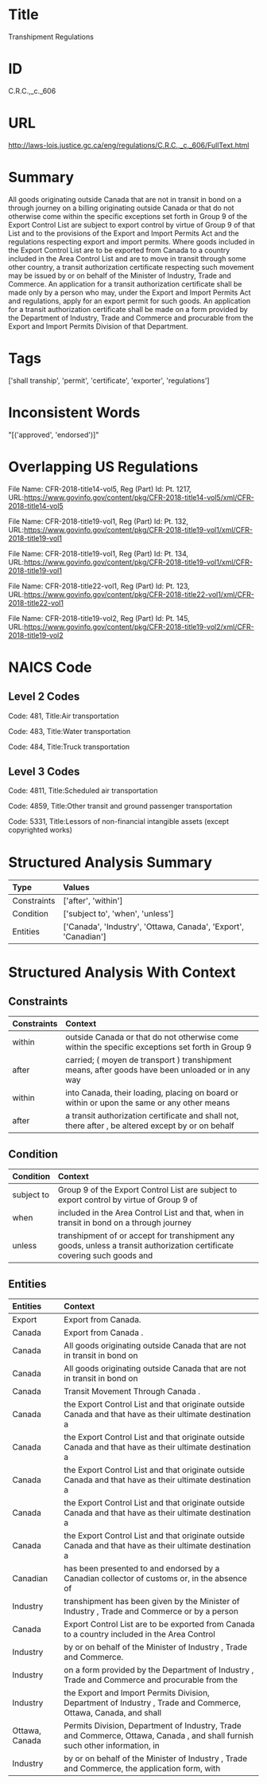 # Title
Transhipment Regulations


# ID
C.R.C.,_c._606

# URL
http://laws-lois.justice.gc.ca/eng/regulations/C.R.C.,_c._606/FullText.html


# Summary
All goods originating outside Canada that are not in transit in bond on a through journey on a billing originating outside Canada or that do not otherwise come within the specific exceptions set forth in Group 9 of the  Export Control List  are subject to export control by virtue of Group 9 of that List and to the provisions of the  Export and Import Permits Act  and the regulations respecting export and import permits.
Where goods included in the  Export Control List  are to be exported from Canada to a country included in the  Area Control List  and are to move in transit through some other country, a transit authorization certificate respecting such movement may be issued by or on behalf of the Minister of Industry, Trade and Commerce.
An application for a transit authorization certificate shall be made only by a person who may, under the  Export and Import Permits Act  and regulations, apply for an export permit for such goods.
An application for a transit authorization certificate shall be made on a form provided by the Department of Industry, Trade and Commerce and procurable from the Export and Import Permits Division of that Department.


# Tags
['shall tranship', 'permit', 'certificate', 'exporter', 'regulations']


# Inconsistent Words
"[('approved', 'endorsed')]"


# Overlapping US Regulations
File Name: CFR-2018-title14-vol5, Reg (Part) Id: Pt. 1217, URL:https://www.govinfo.gov/content/pkg/CFR-2018-title14-vol5/xml/CFR-2018-title14-vol5

File Name: CFR-2018-title19-vol1, Reg (Part) Id: Pt. 132, URL:https://www.govinfo.gov/content/pkg/CFR-2018-title19-vol1/xml/CFR-2018-title19-vol1

File Name: CFR-2018-title19-vol1, Reg (Part) Id: Pt. 134, URL:https://www.govinfo.gov/content/pkg/CFR-2018-title19-vol1/xml/CFR-2018-title19-vol1

File Name: CFR-2018-title22-vol1, Reg (Part) Id: Pt. 123, URL:https://www.govinfo.gov/content/pkg/CFR-2018-title22-vol1/xml/CFR-2018-title22-vol1

File Name: CFR-2018-title19-vol2, Reg (Part) Id: Pt. 145, URL:https://www.govinfo.gov/content/pkg/CFR-2018-title19-vol2/xml/CFR-2018-title19-vol2




# NAICS Code
## Level 2 Codes
Code: 481, Title:Air transportation

Code: 483, Title:Water transportation

Code: 484, Title:Truck transportation




## Level 3 Codes
Code: 4811, Title:Scheduled air transportation

Code: 4859, Title:Other transit and ground passenger transportation

Code: 5331, Title:Lessors of non-financial intangible assets (except copyrighted works)







# Structured Analysis Summary
| Type        | Values                                                         |
|:------------|:---------------------------------------------------------------|
| Constraints | ['after', 'within']                                            |
| Condition   | ['subject to', 'when', 'unless']                               |
| Entities    | ['Canada', 'Industry', 'Ottawa, Canada', 'Export', 'Canadian'] |


# Structured Analysis With Context
 


## Constraints
| Constraints   | Context                                                                                            |
|:--------------|:---------------------------------------------------------------------------------------------------|
| within        | outside Canada or that do not otherwise come within the specific exceptions set forth in Group 9   |
| after         | carried; ( moyen de transport ) transhipment means, after goods have been unloaded or in any way   |
| within        | into Canada, their loading, placing on board or within or upon the same or any other means         |
| after         | a transit authorization certificate and shall not, there after , be altered except by or on behalf |


## Condition
| Condition   | Context                                                                                                                  |
|:------------|:-------------------------------------------------------------------------------------------------------------------------|
| subject to  | Group 9 of the Export Control List are subject to export control by virtue of Group 9 of                                 |
| when        | included in the Area Control List and that, when in transit in bond on a through journey                                 |
| unless      | transhipment of or accept for transhipment any goods, unless a transit authorization certificate covering such goods and |


## Entities
| Entities       | Context                                                                                                                     |
|:---------------|:----------------------------------------------------------------------------------------------------------------------------|
| Export         | Export  from Canada.                                                                                                        |
| Canada         | Export from  Canada .                                                                                                       |
| Canada         | All goods originating outside  Canada that are not in transit in bond on                                                    |
| Canada         | All goods originating outside  Canada that are not in transit in bond on                                                    |
| Canada         | Transit Movement Through  Canada .                                                                                          |
| Canada         | the Export Control List and that originate outside Canada and that have as their ultimate destination a                     |
| Canada         | the Export Control List and that originate outside Canada and that have as their ultimate destination a                     |
| Canada         | the Export Control List and that originate outside Canada and that have as their ultimate destination a                     |
| Canada         | the Export Control List and that originate outside Canada and that have as their ultimate destination a                     |
| Canada         | the Export Control List and that originate outside Canada and that have as their ultimate destination a                     |
| Canadian       | has been presented to and endorsed by a Canadian collector of customs or, in the absence of                                 |
| Industry       | transhipment has been given by the Minister of Industry , Trade and Commerce or by a person                                 |
| Canada         | Export Control List are to be exported from Canada to a country included in the Area Control                                |
| Industry       | by or on behalf of the Minister of Industry , Trade and Commerce.                                                           |
| Industry       | on a form provided by the Department of Industry , Trade and Commerce and procurable from the                               |
| Industry       | the Export and Import Permits Division, Department of Industry , Trade and Commerce, Ottawa, Canada, and shall              |
| Ottawa, Canada | Permits Division, Department of Industry, Trade and Commerce, Ottawa, Canada , and shall furnish such other information, in |
| Industry       | by or on behalf of the Minister of Industry , Trade and Commerce, the application form, with                                |



